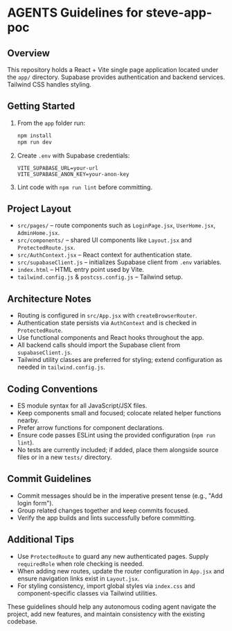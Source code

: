 # AGENTS Guidelines for steve-app-poc

## Overview
This repository holds a React + Vite single page application located under the `app/` directory. Supabase provides authentication and backend services. Tailwind CSS handles styling.

## Getting Started
1. From the `app` folder run:
   ```bash
   npm install
   npm run dev
   ```
2. Create `.env` with Supabase credentials:
   ```
   VITE_SUPABASE_URL=your-url
   VITE_SUPABASE_ANON_KEY=your-anon-key
   ```
3. Lint code with `npm run lint` before committing.

## Project Layout
- `src/pages/` – route components such as `LoginPage.jsx`, `UserHome.jsx`, `AdminHome.jsx`.
- `src/components/` – shared UI components like `Layout.jsx` and `ProtectedRoute.jsx`.
- `src/AuthContext.jsx` – React context for authentication state.
- `src/supabaseClient.js` – initializes Supabase client from `.env` variables.
- `index.html` – HTML entry point used by Vite.
- `tailwind.config.js` & `postcss.config.js` – Tailwind setup.

## Architecture Notes
- Routing is configured in `src/App.jsx` with `createBrowserRouter`.
- Authentication state persists via `AuthContext` and is checked in `ProtectedRoute`.
- Use functional components and React hooks throughout the app.
- All backend calls should import the Supabase client from `supabaseClient.js`.
- Tailwind utility classes are preferred for styling; extend configuration as needed in `tailwind.config.js`.

## Coding Conventions
- ES module syntax for all JavaScript/JSX files.
- Keep components small and focused; colocate related helper functions nearby.
- Prefer arrow functions for component declarations.
- Ensure code passes ESLint using the provided configuration (`npm run lint`).
- No tests are currently included; if added, place them alongside source files or in a new `tests/` directory.

## Commit Guidelines
- Commit messages should be in the imperative present tense (e.g., "Add login form").
- Group related changes together and keep commits focused.
- Verify the app builds and lints successfully before committing.

## Additional Tips
- Use `ProtectedRoute` to guard any new authenticated pages. Supply `requiredRole` when role checking is needed.
- When adding new routes, update the router configuration in `App.jsx` and ensure navigation links exist in `Layout.jsx`.
- For styling consistency, import global styles via `index.css` and component-specific classes via Tailwind utilities.

These guidelines should help any autonomous coding agent navigate the project, add new features, and maintain consistency with the existing codebase.
